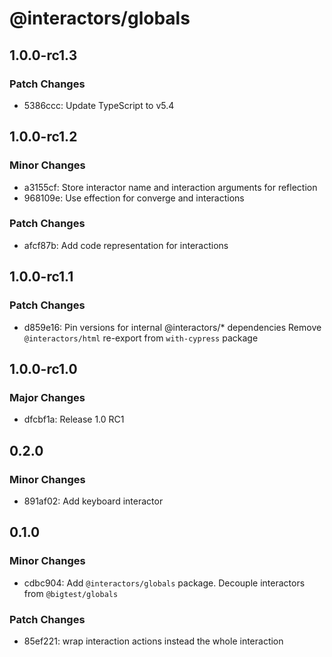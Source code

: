 # @interactors/globals

## 1.0.0-rc1.3

### Patch Changes

- 5386ccc: Update TypeScript to v5.4

## 1.0.0-rc1.2

### Minor Changes

- a3155cf: Store interactor name and interaction arguments for reflection
- 968109e: Use effection for converge and interactions

### Patch Changes

- afcf87b: Add code representation for interactions

## 1.0.0-rc1.1

### Patch Changes

- d859e16: Pin versions for internal @interactors/\* dependencies
  Remove `@interactors/html` re-export from `with-cypress` package

## 1.0.0-rc1.0

### Major Changes

- dfcbf1a: Release 1.0 RC1

## 0.2.0

### Minor Changes

- 891af02: Add keyboard interactor

## 0.1.0

### Minor Changes

- cdbc904: Add `@interactors/globals` package. Decouple interactors from `@bigtest/globals`

### Patch Changes

- 85ef221: wrap interaction actions instead the whole interaction
